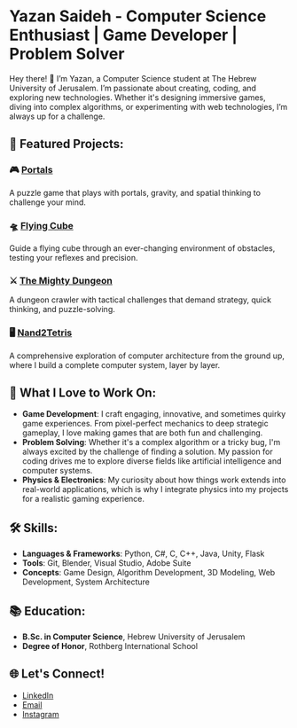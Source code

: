# Yazan Saideh - Computer Science Enthusiast | Game Developer | Problem Solver

Hey there! 👋 I’m Yazan, a Computer Science student at The Hebrew University of Jerusalem. I’m passionate about creating, coding, and exploring new technologies. Whether it's designing immersive games, diving into complex algorithms, or experimenting with web technologies, I’m always up for a challenge.

## 🚀 Featured Projects:

### 🎮 [Portals]()
A puzzle game that plays with portals, gravity, and spatial thinking to challenge your mind.

### 🛸 [Flying Cube]()
Guide a flying cube through an ever-changing environment of obstacles, testing your reflexes and precision.

### ⚔️ [The Mighty Dungeon]()
A dungeon crawler with tactical challenges that demand strategy, quick thinking, and puzzle-solving.

### 🖥️ [Nand2Tetris](https://github.com/yazan-saideh/Nand2Tetris)
A comprehensive exploration of computer architecture from the ground up, where I build a complete computer system, layer by layer.

## 🌟 What I Love to Work On:
- **Game Development**: I craft engaging, innovative, and sometimes quirky game experiences. From pixel-perfect mechanics to deep strategic gameplay, I love making games that are both fun and challenging.
- **Problem Solving**: Whether it's a complex algorithm or a tricky bug, I'm always excited by the challenge of finding a solution. My passion for coding drives me to explore diverse fields like artificial intelligence and computer systems.
- **Physics & Electronics**: My curiosity about how things work extends into real-world applications, which is why I integrate physics into my projects for a realistic gaming experience.

## 🛠️ Skills:
- **Languages & Frameworks**: Python, C#, C, C++, Java, Unity, Flask
- **Tools**: Git, Blender, Visual Studio, Adobe Suite
- **Concepts**: Game Design, Algorithm Development, 3D Modeling, Web Development, System Architecture

## 📚 Education:
- **B.Sc. in Computer Science**, Hebrew University of Jerusalem
- **Degree of Honor**, Rothberg International School

## 🌐 Let's Connect!
- [LinkedIn](https://www.linkedin.com/in/yazan-saideh-26ba982ba/)
- [Email](mailto:yazan.saideh11@gmail.com)
- [Instagram](https://www.instagram.com/yazandev/)
